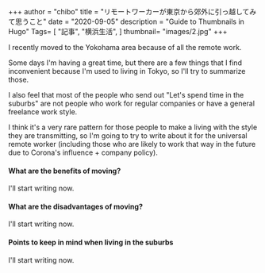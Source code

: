 +++
author = "chibo"
title = "リモートワーカーが東京から郊外に引っ越してみて思うこと"
date = "2020-09-05"
description = "Guide to Thumbnails in Hugo"
Tags= [
  "記事",
  "横浜生活",
]
thumbnail= "images/2.jpg"
+++



I recently moved to the Yokohama area because of all the remote work.

Some days I'm having a great time, but there are a few things that I find inconvenient because I'm used to living in Tokyo, so I'll try to summarize those.

I also feel that most of the people who send out "Let's spend time in the suburbs" are not people who work for regular companies or have a general freelance work style.

I think it's a very rare pattern for those people to make a living with the style they are transmitting, so I'm going to try to write about it for the universal remote worker (including those who are likely to work that way in the future due to Corona's influence + company policy).



#### What are the benefits of moving?
I'll start writing now.


#### What are the disadvantages of moving?
I'll start writing now.


#### Points to keep in mind when living in the suburbs
I'll start writing now.
